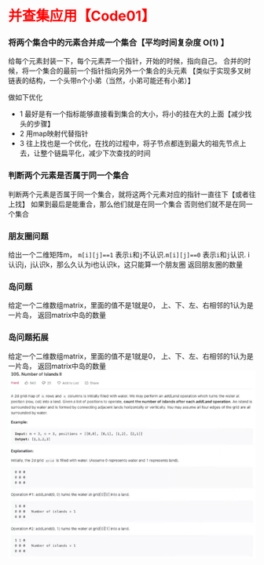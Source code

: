 # <font color="red">**并查集应用【Code01】**</font>

### **将两个集合中的元素合并成一个集合【平均时间复杂度 O(1) 】**
给每个元素封装一下，每个元素弄一个指针，开始的时候，指向自己。
合并的时候，将一个集合的最前一个指针指向另外一个集合的头元素
【类似于实现多叉树链表的结构，一个头带n个小弟（当然，小弟可能还有小弟）】

做如下优化
* 1 最好是有一个指标能够直接看到集合的大小，将小的挂在大的上面【减少找头的步骤】
* 2 用map映射代替指针
* 3 往上找也是一个优化，在找的过程中，将子节点都连到最大的祖先节点上去，让整个链扁平化，减少下次查找的时间

### **判断两个元素是否属于同一个集合**
判断两个元素是否属于同一个集合，就将这两个元素对应的指针一直往下【或者往上找】
如果到最后是能重合，那么他们就是在同一个集合
否则他们就不是在同一个集合

### 朋友圈问题
给出一个二维矩阵m， `m[i][j]==1` 表示`i`和`j`不认识.`m[i][j]==0` 表示`i`和`j`认识.
i认识j，j认识k，那么久认为i也认识k，这只能算一个朋友圈
返回朋友圈的数量


### **岛问题**
给定一个二维数组matrix，里面的值不是1就是0，
上、下、左、右相邻的1认为是一片岛，
返回matrix中岛的数量


### **岛问题拓展**
给定一个二维数组matrix，里面的值不是1就是0，
上、下、左、右相邻的1认为是一片岛，
返回matrix中岛的数量
![岛问题拓展](img.png)

